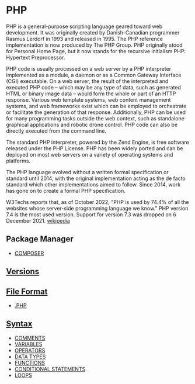 # PHP

PHP is a general-purpose scripting language geared toward web development. It was originally created by Danish-Canadian programmer Rasmus Lerdorf in 1993 and released in 1995. The PHP reference implementation is now produced by The PHP Group. PHP originally stood for Personal Home Page, but it now stands for the recursive initialism PHP: Hypertext Preprocessor.

PHP code is usually processed on a web server by a PHP interpreter implemented as a module, a daemon or as a Common Gateway Interface (CGI) executable. On a web server, the result of the interpreted and executed PHP code – which may be any type of data, such as generated HTML or binary image data – would form the whole or part of an HTTP response. Various web template systems, web content management systems, and web frameworks exist which can be employed to orchestrate or facilitate the generation of that response. Additionally, PHP can be used for many programming tasks outside the web context, such as standalone graphical applications and robotic drone control. PHP code can also be directly executed from the command line.

The standard PHP interpreter, powered by the Zend Engine, is free software released under the PHP License. PHP has been widely ported and can be deployed on most web servers on a variety of operating systems and platforms.

The PHP language evolved without a written formal specification or standard until 2014, with the original implementation acting as the de facto standard which other implementations aimed to follow. Since 2014, work has gone on to create a formal PHP specification.

W3Techs reports that, as of October 2022, "PHP is used by 74.4% of all the websites whose server-side programming language we know." PHP version 7.4 is the most used version. Support for version 7.3 was dropped on 6 December 2021. [wikipedia](https://en.wikipedia.org/wiki/PHP)

<!-- ## How to get started -->

<!-- - [APACHE]() -->
<!-- - [APACHE HTTP SERVER]() -->
<!-- - [HTACCESS]()  -->
<!-- .htaccess -->
<!-- - [APACHE DISTRIBUTION]() -->
<!-- - [XAMP]() -->
<!-- - [MAMP]() -->

## Package Manager
- [COMPOSER](../../../../../LEVEL-6/SCIENCE/COMPUTER-SCIENCE/PROGRAMMING/PROGRAMMING-LANGUAGES/PHP/COMPOSER.md)

<!-- ## Extension and Application Repository -->

<!-- - [PHP PEAR]() -->

## [Versions](../../../../../KEYWORDS/Versions.md)
<!-- - [PHP4]() -->
<!-- - [PHP5]() -->
<!-- - [PHP6]() -->
<!-- - [PHP7]() -->
<!-- - [PHP8]() -->

<!-- ## Template Engine -->
<!-- - [TWIG]() -->
<!-- https://twig.symfony.com/ -->

<!-- ## Libaries -->
<!-- - [PHPMAILER] -->

<!-- ## Frameworks -->

<!-- ### Testing -->
<!-- - [PHPUNIT] -->

<!-- - [YII]() -->
<!-- - [CAKEPHP]() -->
<!-- - [SYMFONY]() -->
<!-- - [LARAVEL]() -->

<!-- ## [Versions](../../../../../KEYWORDS/Versions.md) -->
<!-- - [LARAVEL 6]() -->

<!-- ## Content Management Systems -->
<!-- - [WORDPRESS]() -->

<!-- - [WORDPRESS THEME DEVELOPMENT]() -->
<!-- - [WORDPRESS PLUGIN DEVELOPMENT]() -->
<!-- - [WORDPRESS DIVI DEVELOPMENT]() -->
<!-- - [WORDPRESS WOOCOMMERCE DEVELOPMENT]() -->

<!-- - [CRAFT CMS]() -->

<!-- - [DRUPAL]() -->
<!-- - [JOOMLA]() -->
<!-- - [MAGENTO]() -->

## [File Format](../../../../../KEYWORDS/File-Format.md)

- [.PHP]()

## [Syntax](../../../../../KEYWORDS/Syntax.md)

- [COMMENTS](../../../../../LEVEL-6/SCIENCE/COMPUTER-SCIENCE/PROGRAMMING/PROGRAMMING-LANGUAGES/PHP/COMMENTS.md)
- [VARIABLES](../../../../../LEVEL-6/SCIENCE/COMPUTER-SCIENCE/PROGRAMMING/PROGRAMMING-LANGUAGES/PHP/VARIABLES.md)
- [OPERATORS](../../../../../LEVEL-6/SCIENCE/COMPUTER-SCIENCE/PROGRAMMING/PROGRAMMING-LANGUAGES/PHP/OPERATORS.md)
- [DATA TYPES](../../../../../LEVEL-6/SCIENCE/COMPUTER-SCIENCE/PROGRAMMING/PROGRAMMING-LANGUAGES/PHP/DATA-TYPES.md)
- [FUNCTIONS](../../../../../LEVEL-6/SCIENCE/COMPUTER-SCIENCE/PROGRAMMING/PROGRAMMING-LANGUAGES/PHP/FUNCTIONS.md)
- [CONDITIONAL STATEMENTS](../../../../../LEVEL-6/SCIENCE/COMPUTER-SCIENCE/PROGRAMMING/PROGRAMMING-LANGUAGES/PHP/CONDITIONAL-STATEMENTS.md)
- [LOOPS](../../../../../LEVEL-6/SCIENCE/COMPUTER-SCIENCE/PROGRAMMING/PROGRAMMING-LANGUAGES/PHP/LOOPS.md)

<!-- ## Resources -->
<!-- https://www.w3schools.com/php/ -->
<!-- https://www.codecademy.com/catalog/language/php -->
<!-- https://developer.mozilla.org/en-US/docs/Glossary/PHP // https://www.php.net/ -->
<!-- https://code.visualstudio.com/docs/languages/php -->